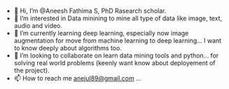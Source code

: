 - 👋 Hi, I’m @Aneesh Fathima S, PhD Rasearch scholar.
- 👀 I’m interested in Data minining to mine all type of data like image, text, audio and video.
- 🌱 I’m currently learning deep learning, especially now image augmentation for move from machine learning to deep learning... I want to know deeply about algorithms too. 
- 💞️ I’m looking to collaborate on learn data mining tools and python... for solving real world problems (keenly want know about deployement of the project).
- 📫 How to reach me anejul89@gmail.com ...

<!---
AneeshFathimaS/AneeshFathimaS is a ✨ special ✨ repository because its `README.md` (this file) appears on your GitHub profile.
You can click the Preview link to take a look at your changes.
--->

